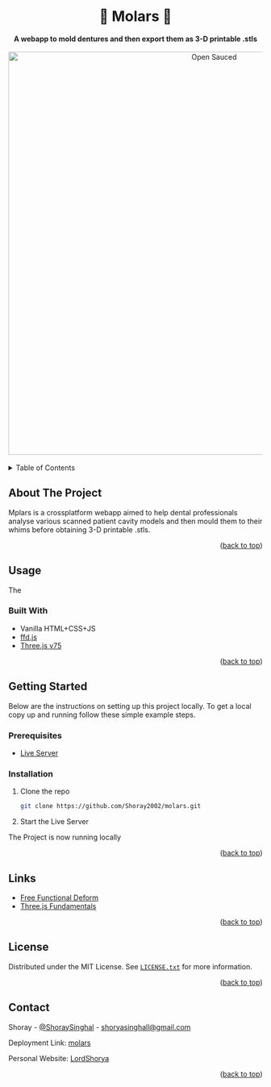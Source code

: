 <!-- PROJECT LOGO -->
<div align="center">
  <h1>🦷 Molars 🦷</h1>
  <strong>A webapp to mold dentures and then export them as 3-D printable .stls</strong>
  <br>
  <br>
  <img alt="Open Sauced" src="https://user-images.githubusercontent.com/76423272/192600096-676f37ab-6507-4950-b88e-17b59ef3f2ee.gif" width="800px">
</div>
<br>



<!-- TABLE OF CONTENTS -->
<details>
  <summary>Table of Contents</summary>
  <ol>
    <li>
      <a href="#about-the-project">About The Project</a>
      <ul>
        <li><a href="#built-with">Built With</a></li>
      </ul>
    </li>
    <li><a href="#usage">Usage</a></li>
    <li>
      <a href="#getting-started">Getting Started</a>
      <ul>
        <li><a href="#prerequisites">Prerequisites</a></li>
        <li><a href="#installation">Installation</a></li>
      </ul>
    </li>
    <li><a href="#links">Useful Links</a></li>
    <li><a href="#license">License</a></li>
    <li><a href="#contact">Contact</a></li>
  </ol>
</details>



<!-- ABOUT THE PROJECT -->
## About The Project
Mplars is a crossplatform webapp aimed to help dental professionals analyse various scanned patient cavity models and then mould them to their whims before obtaining 3-D printable .stls.

<p align="right">(<a href="#top">back to top</a>)</p>

<!-- USAGE -->
## Usage
The 

### Built With

* Vanilla HTML+CSS+JS
* [ffd.js](https://github.com/glennchun/free-form-deformation) 
* [Three.js v75](https://github.com/mrdoob/three.js/tree/r75/)

<p align="right">(<a href="#top">back to top</a>)</p>



<!-- GETTING STARTED -->
## Getting Started
Below are the instructions on setting up this project locally.
To get a local copy up and running follow these simple example steps.

### Prerequisites
* [Live Server](https://www.youtube.com/watch?v=_wue59ldqMg) 

### Installation

1. Clone the repo
   ```sh
   git clone https://github.com/Shoray2002/molars.git
   ```
2. Start the Live Server
  
  The Project is now running locally

<p align="right">(<a href="#top">back to top</a>)</p>



<!-- LINKS -->
## Links
* [Free Functional Deform](https://github.com/glennchun/free-form-deformation) 
* [Three.js Fundamentals](https://threejs.org/manual/#en/fundamentals)


<p align="right">(<a href="#top">back to top</a>)</p>

<!-- LICENSE -->

## License

Distributed under the MIT License. See [`LICENSE.txt`](/LICENSE.txt) for more information.

<p align="right">(<a href="#top">back to top</a>)</p>

<!-- CONTACT -->
## Contact

Shoray - [@ShoraySinghal](https://twitter.com/ShoraySinghal) - shoryasinghall@gmail.com

Deployment Link: [molars](https://molars.netlify.app/)

Personal Website: [LordShorya](lordshoray.is-a.dev)

<p align="right">(<a href="#top">back to top</a>)</p>
